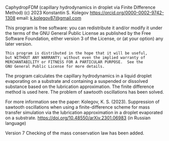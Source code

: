 CaphydropFDM (capillary hydrodynamics in droplet via Finite Difference Method)
(c) 2023 Konstantin S. Kolegov
https://orcid.org/0000-0002-9742-1308 
email: k.kolegov87@gmail.com

This program is free software: you can redistribute it and/or modify
	it under the terms of the GNU General Public License as published by
	the Free Software Foundation, either version 3 of the License, or
	(at your option) any later version.

	This program is distributed in the hope that it will be useful,
	but WITHOUT ANY WARRANTY; without even the implied warranty of
	MERCHANTABILITY or FITNESS FOR A PARTICULAR PURPOSE.  See the
	GNU General Public License for more details.

The program calculates the capillary hydrodynamics in a liquid droplet evaporating
on a substrate and containing a suspended or dissolved substance
based on the lubrication approximation. The finite difference method is
used here. The problem of sawtooth oscillations has been solved. 

For more information see the paper:
Kolegov, K. S. (2023). Suppression of sawtooth oscillations when using a finite-difference scheme 
for mass transfer simulation via the lubrication approximation in a droplet evaporated on a substrate.
https://doi.org/10.48550/arXiv.2301.06983
(in Russian language)

Version 7
Checking of the  mass conservation law has been added.

